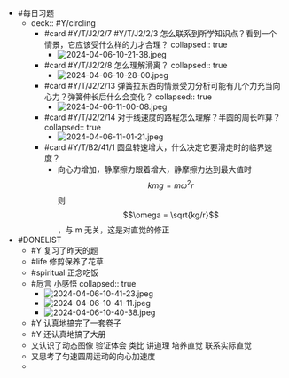- #每日习题
	- deck:: #Y/circling
		- #card #Y/T/J2/2/7 #Y/T/J2/2/3 怎么联系到所学知识点？看到一个情景，它应该受什么样的力才合理？
		  collapsed:: true
			- ![2024-04-06-10-21-38.jpeg](../assets/2024-04-06-10-21-38.jpeg)
		- #card #Y/T/J2/2/8 怎么理解滑离？
		  collapsed:: true
			- ![2024-04-06-10-28-00.jpeg](../assets/2024-04-06-10-28-00.jpeg)
		- #card #Y/T/J2/2/13 弹簧拉东西的情景受力分析可能有几个力充当向心力？弹簧伸长后什么会变化？
		  collapsed:: true
			- ![2024-04-06-11-00-08.jpeg](../assets/2024-04-06-11-00-08.jpeg)
		- #card #Y/T/J2/2/14 对于线速度的路程怎么理解？半圆的周长咋算？
		  collapsed:: true
			- ![2024-04-06-11-01-21.jpeg](../assets/2024-04-06-11-01-21.jpeg)
		- #card #Y/T/B2/41/1 圆盘转速增大，什么决定它要滑走时的临界速度？
			- 向心力增加，静摩擦力跟着增大，静摩擦力达到最大值时$$kmg=m\omega^2r$$ 则 $$\omega = \sqrt{kg/r}$$，与 m 无关，这是对直觉的修正
- #DONELIST
	- #Y 复习了昨天的题
	- #life 修剪保养了花草
	- #spiritual 正念吃饭
	- #卮言 小感悟
	  collapsed:: true
		- ![2024-04-06-10-41-23.jpeg](../assets/2024-04-06-10-41-23.jpeg)
		- ![2024-04-06-10-41-11.jpeg](../assets/2024-04-06-10-41-11.jpeg)
		- ![2024-04-06-10-40-38.jpeg](../assets/2024-04-06-10-40-38.jpeg)
	- #Y 认真地搞完了一套卷子
	- #Y 还认真地搞了大册
	- 又认识了动态图像 验证体会 类比 讲道理 培养直觉 联系实际直觉
	- 又思考了匀速圆周运动的向心加速度
	-